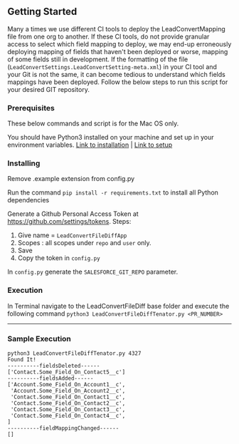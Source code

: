 ## Getting Started

Many a times we use different CI tools to deploy the LeadConvertMapping file from one org to another.
If these CI tools, do not provide granular access to select which field mapping to deploy, we may end-up erroneously deploying mapping of fields that haven't been deployed or worse, mapping of some fields still in development. If the formatting of the file (`LeadConvertSettings.LeadConvertSetting-meta.xml`) in your CI tool and your Git is not the same, it can become tedious to understand which fields mappings have been deployed. 
Follow the below steps to run this script for your desired GIT repository.

### Prerequisites
These below commands and script is for the Mac OS only.

You should have Python3 installed on your machine and set up in your environment variables. [Link to installation](https://www.python.org/downloads) | [Link to setup](https://docs.python-guide.org/starting/install3/osx/)


### Installing
Remove .example extension from config.py

Run the command `pip install -r requirements.txt` to install all Python dependencies

Generate a Github Personal Access Token at https://github.com/settings/tokens.
Steps:
1) Give name = `LeadConvertFileDiffApp`
2) Scopes : all scopes under `repo` and `user` only.
3) Save
4) Copy the token in  `config.py`

In `config.py` generate the `SALESFORCE_GIT_REPO` parameter.

### Execution
In Terminal navigate to the LeadConvertFileDiff base folder and execute the following command
`python3 LeadConvertFileDiffTenator.py <PR_NUMBER>`

---
### Sample Execution
```
python3 LeadConvertFileDiffTenator.py 4327
Found It!
----------fieldsDeleted------
['Contact.Some_Field_On_Contact5__c']
----------fieldsAdded------
['Account.Some_Field_On_Account1__c',
 'Account.Some_Field_On_Account2__c',
 'Contact.Some_Field_On_Contact1__c',
 'Contact.Some_Field_On_Contact2__c',
 'Contact.Some_Field_On_Contact3__c',
 'Contact.Some_Field_On_Contact4__c',
]
----------fieldMappingChanged------
[]
```